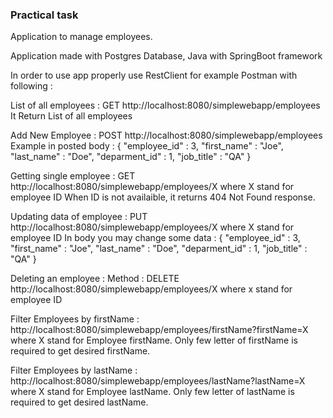 ### Practical task

Application to manage employees.

Application made with Postgres Database, Java with SpringBoot framework

In order to use app properly use RestClient for example Postman with following :

List of all employees : GET
http://localhost:8080/simplewebapp/employees
 It Return List of all employees

Add New Employee : POST
http://localhost:8080/simplewebapp/employees
Example in posted body : 
{
    "employee_id" : 3,
    "first_name" : "Joe",
    "last_name" : "Doe",
    "deparment_id" : 1,
    "job_title" : "QA"
}

Getting single employee : GET
http://localhost:8080/simplewebapp/employees/X
where X stand for employee ID
When ID is not availaible, it returns 404 Not Found response.

Updating data of employee : PUT
http://localhost:8080/simplewebapp/employees/X
where X stand for employee ID
In body you may change some data :
{
    "employee_id" : 3,
    "first_name" : "Joe",
    "last_name" : "Doe",
    "deparment_id" : 1,
    "job_title" : "QA"
}

Deleting an employee  : 
Method : DELETE
http://localhost:8080/simplewebapp/employees/X
where x stand for employee ID

Filter Employees by firstName :
http://localhost:8080/simplewebapp/employees/firstName?firstName=X
where X stand for Employee firstName. Only few letter of firstName is required to get desired firstName.

Filter Employees by lastName :
http://localhost:8080/simplewebapp/employees/lastName?lastName=X
where X stand for Employee lastName. Only few letter of lastName is required to get desired lastName.
        
        
  

